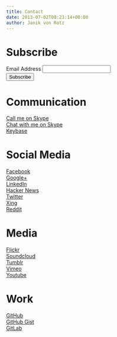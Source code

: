 ```yaml
---
title: Contact
date: 2013-07-02T08:23:14+00:00
author: Janik von Rotz
---
```


# Subscribe

<!-- Begin Mailchimp Signup Form -->
<div id="mc_embed_signup">
<form action="https://bitsherpa.us16.list-manage.com/subscribe/post?u=10eecb0b72c14442cc5ee25c9&amp;id=626f000b7a" method="post" id="mc-embedded-subscribe-form" name="mc-embedded-subscribe-form" class="validate" target="_blank" novalidate>
    <div id="mc_embed_signup_scroll">
<div class="mc-field-group">
	<label for="mce-EMAIL">Email Address </label>
	<input type="email" value="" name="EMAIL" class="required email" id="mce-EMAIL">
</div>
	<div id="mce-responses" class="clear">
		<div class="response" id="mce-error-response" style="display:none"></div>
		<div class="response" id="mce-success-response" style="display:none"></div>
	</div>    <!-- real people should not fill this in and expect good things - do not remove this or risk form bot signups-->
    <div style="position: absolute; left: -5000px;" aria-hidden="true"><input type="text" name="b_10eecb0b72c14442cc5ee25c9_626f000b7a" tabindex="-1" value=""></div>
    <div class="clear"><input type="submit" value="Subscribe" name="subscribe" id="mc-embedded-subscribe" class="button"></div>
    </div>
</form>
</div>
<!--End mc_embed_signup-->

# Communication

[Call me on Skype](skype:janikvonrotz?call)  
[Chat with me on Skype](skype:janikvonrotz?chat)  
[Keybase](https://keybase.io/janikvonrotz)  

# Social Media

[Facebook](https://www.facebook.com/janik.vonrotz)  
[Google+](https://plus.google.com/+JanikvonRotz/posts)  
[LinkedIn](https://www.linkedin.com/in/janik-von-rotz-b50aaa112)  
[Hacker News](https://news.ycombinator.com/user?id=janikvonrotz)  
[Twitter](https://twitter.com/janikvonrotz)  
[Xing](https://www.xing.com/profile/Janik_vonRotz)  
[Reddit](http://www.reddit.com/user/hakunamakuba/)  

# Media

[Flickr](https://www.flickr.com/photos/janik-von-rotz/)  
[Soundcloud](https://soundcloud.com/janikvonrotz)  
[Tumblr](http://tumblr.janikvonrotz.ch/)  
[Vimeo](https://vimeo.com/janikvonrotz)  
[Youtube](https://www.youtube.com/user/janikvonrotz)  

# Work

[GitHub](https://github.com/janikvonrotz)  
[GitHub Gist](https://gist.github.com/janikvonrotz)  
[GitLab](https://gitlab.com/users/janikvonrotz/projects)  